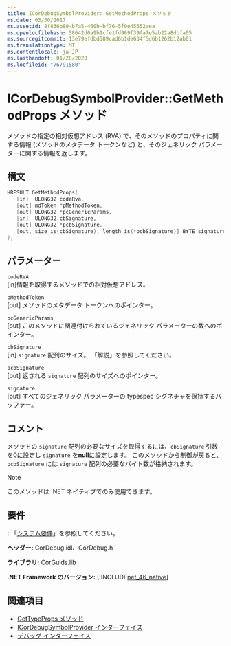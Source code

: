 ```yaml
---
title: ICorDebugSymbolProvider::GetMethodProps メソッド
ms.date: 03/30/2017
ms.assetid: 8f836b80-b7a5-460b-bf76-5f0e45652aea
ms.openlocfilehash: 58642d0a9b1cfe1fd969f39fa7e5ab22a8dbfa05
ms.sourcegitcommit: 13e79efdbd589cad6b1de634f5d6b1262b12ab01
ms.translationtype: MT
ms.contentlocale: ja-JP
ms.lasthandoff: 01/28/2020
ms.locfileid: "76791580"
---
```

# <a name="icordebugsymbolprovidergetmethodprops-method"></a>ICorDebugSymbolProvider::GetMethodProps メソッド
メソッドの指定の相対仮想アドレス (RVA) で、そのメソッドのプロパティに関する情報 (メソッドのメタデータ トークンなど) と、そのジェネリック パラメーターに関する情報を返します。  
  
## <a name="syntax"></a>構文  
  
```cpp  
HRESULT GetMethodProps(  
   [in]  ULONG32 codeRva,  
   [out] mdToken *pMethodToken,  
   [out] ULONG32 *pcGenericParams,  
   [in]  ULONG32 cbSignature,  
   [out] ULONG32 *pcbSignature,  
   [out, size_is(cbSignature), length_is(*pcbSignature)] BYTE signature[]  
);  
```  
  
## <a name="parameters"></a>パラメーター  
 `codeRVA`  
 [in]情報を取得するメソッドでの相対仮想アドレス。  
  
 `pMethodToken`  
 [out] メソッドのメタデータ トークンへのポインター。  
  
 `pcGenericParams`  
 [out] このメソッドに関連付けられているジェネリック パラメーターの数へのポインター。  
  
 `cbSignature`  
 [in] `signature` 配列のサイズ。 「解説」を参照してください。  
  
 `pcbSignature`  
 [out] 返される `signature` 配列のサイズへのポインター。  
  
 `signature`  
 [out] すべてのジェネリック パラメーターの typespec シグネチャを保持するバッファー。  
  
## <a name="remarks"></a>コメント  
 メソッドの `signature` 配列の必要なサイズを取得するには、`cbSignature` 引数を0に設定し `signature` を**null**に設定します。 このメソッドから制御が戻ると、`pcbSignature` には `signature` 配列の必要なバイト数が格納されます。  
  
> [!NOTE]
> このメソッドは .NET ネイティブでのみ使用できます。  
  
## <a name="requirements"></a>要件  
 **:** 「[システム要件](../../../../docs/framework/get-started/system-requirements.md)」を参照してください。  
  
 **ヘッダー:** CorDebug.idl、CorDebug.h  
  
 **ライブラリ:** CorGuids.lib  
  
 **.NET Framework のバージョン:** [!INCLUDE[net_46_native](../../../../includes/net-46-native-md.md)]  
  
## <a name="see-also"></a>関連項目

- [GetTypeProps メソッド](icordebugsymbolprovider-gettypeprops-method.md)
- [ICorDebugSymbolProvider インターフェイス](icordebugsymbolprovider-interface.md)
- [デバッグ インターフェイス](debugging-interfaces.md)
